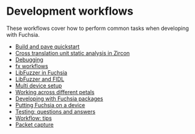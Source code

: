 # Development workflows

These workflows cover how to perform common tasks when developing
with Fuchsia.


* [Build and pave quickstart](build_and_pave_quickstart.md)
* [Cross translation unit static analysis in Zircon](ctu_analysis.md)
* [Debugging](debugging.md)
* [fx workflows](fx.md)
* [LibFuzzer in Fuchsia](libfuzzer.md)
* [LibFuzzer and FIDL](libfuzzer_fidl.md)
* [Multi device setup](multi_device.md)
* [Working across different petals](working_across_petals.md)
* [Developing with Fuchsia packages](package_update.md)
* [Putting Fuchsia on a device](paving.md)
* [Testing: questions and answers](testing_faq.md)
* [Workflow: tips](workflow_tips_and_faq.md)
* [Packet capture](packet_capture.md)